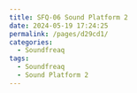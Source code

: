 ```yaml
---
title: SFQ-06 Sound Platform 2
date: 2024-05-19 17:24:25
permalink: /pages/d29cd1/
categories: 
  - Soundfreaq
tags: 
  - Soundfreaq
  - Sound Platform 2
---
```

